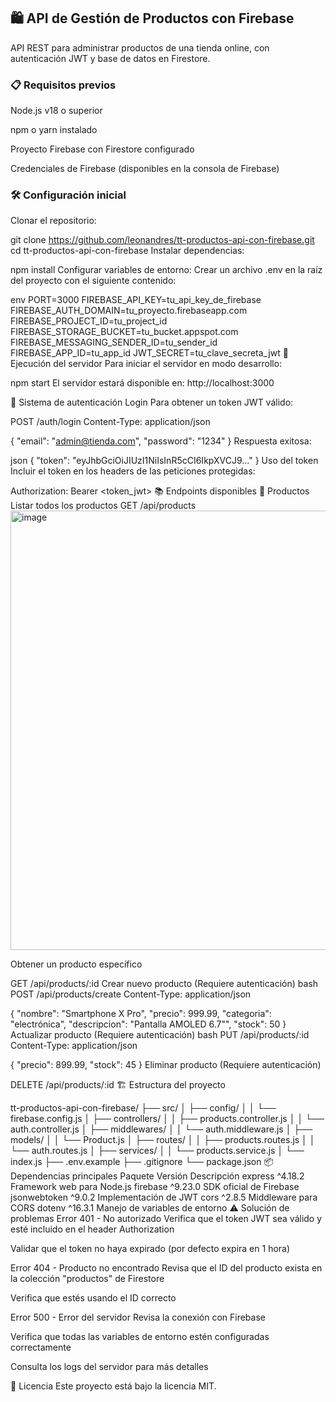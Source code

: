<h2>🛍️ API de Gestión de Productos con Firebase</h2>
API REST para administrar productos de una tienda online, con autenticación JWT y base de datos en Firestore.

<h3>📋 Requisitos previos</h3>
Node.js v18 o superior

npm o yarn instalado

Proyecto Firebase con Firestore configurado

Credenciales de Firebase (disponibles en la consola de Firebase)

<h3>🛠️ Configuración inicial</h3>
Clonar el repositorio:

git clone https://github.com/leonandres/tt-productos-api-con-firebase.git<br>
cd tt-productos-api-con-firebase
Instalar dependencias:

npm install
Configurar variables de entorno:
Crear un archivo .env en la raíz del proyecto con el siguiente contenido:

env
PORT=3000
FIREBASE_API_KEY=tu_api_key_de_firebase
FIREBASE_AUTH_DOMAIN=tu_proyecto.firebaseapp.com
FIREBASE_PROJECT_ID=tu_project_id
FIREBASE_STORAGE_BUCKET=tu_bucket.appspot.com
FIREBASE_MESSAGING_SENDER_ID=tu_sender_id
FIREBASE_APP_ID=tu_app_id
JWT_SECRET=tu_clave_secreta_jwt
🚀 Ejecución del servidor
Para iniciar el servidor en modo desarrollo:

npm start
El servidor estará disponible en:
http://localhost:3000

🔐 Sistema de autenticación
Login
Para obtener un token JWT válido:

POST /auth/login
Content-Type: application/json

{
  "email": "admin@tienda.com",
  "password": "1234"
}
Respuesta exitosa:

json
{
  "token": "eyJhbGciOiJIUzI1NiIsInR5cCI6IkpXVCJ9..."
}
Uso del token
Incluir el token en los headers de las peticiones protegidas:

Authorization: Bearer <token_jwt>
📚 Endpoints disponibles
🔹 Productos
Listar todos los productos
GET /api/products
<img width="1366" height="703" alt="image" src="https://github.com/user-attachments/assets/4897723b-122c-4c16-999c-1752269ba80e" />

Obtener un producto específico

GET /api/products/:id
Crear nuevo producto (Requiere autenticación)
bash
POST /api/products/create
Content-Type: application/json

{
  "nombre": "Smartphone X Pro",
  "precio": 999.99,
  "categoria": "electrónica",
  "descripcion": "Pantalla AMOLED 6.7\"",
  "stock": 50
}
Actualizar producto (Requiere autenticación)
bash
PUT /api/products/:id
Content-Type: application/json

{
  "precio": 899.99,
  "stock": 45
}
Eliminar producto (Requiere autenticación)

DELETE /api/products/:id
🏗️ Estructura del proyecto

tt-productos-api-con-firebase/
├── src/
│   ├── config/
│   │   └── firebase.config.js
│   ├── controllers/
│   │   ├── products.controller.js
│   │   └── auth.controller.js
│   ├── middlewares/
│   │   └── auth.middleware.js
│   ├── models/
│   │   └── Product.js
│   ├── routes/
│   │   ├── products.routes.js
│   │   └── auth.routes.js
│   ├── services/
│   │   └── products.service.js
│   └── index.js
├── .env.example
├── .gitignore
└── package.json
📦 Dependencias principales
Paquete	Versión	Descripción
express	^4.18.2	Framework web para Node.js
firebase	^9.23.0	SDK oficial de Firebase
jsonwebtoken	^9.0.2	Implementación de JWT
cors	^2.8.5	Middleware para CORS
dotenv	^16.3.1	Manejo de variables de entorno
⚠️ Solución de problemas
Error 401 - No autorizado
Verifica que el token JWT sea válido y esté incluido en el header Authorization

Validar que el token no haya expirado (por defecto expira en 1 hora)

Error 404 - Producto no encontrado
Revisa que el ID del producto exista en la colección "productos" de Firestore

Verifica que estés usando el ID correcto

Error 500 - Error del servidor
Revisa la conexión con Firebase

Verifica que todas las variables de entorno estén configuradas correctamente

Consulta los logs del servidor para más detalles

📄 Licencia
Este proyecto está bajo la licencia MIT.

